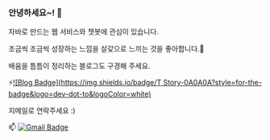 ### 안녕하세요~! 👋

자바로 만드는 웹 서비스와 챗봇에 관심이 있습니다.

조금씩 조금씩 성장하는 느낌을 살갗으로 느끼는 것을 좋아합니다.🌱

배움을 틈틈이 정리하는 블로그도 구경해 주세요.

⚡[![Blog Badge](https://img.shields.io/badge/T Story-0A0A0A?style=for-the-badge&logo=dev-dot-to&logoColor=white)](https://ktae23.tistory.com/)


지메일로 연락주세요 :)

 📫  [![Gmail Badge](https://img.shields.io/badge/Gmail-EA4335?style=flat&logo=Gmail&logoColor=white)](mailto:pktpkt8917@gmail.com)



<!--
**ktae23/ktae23** is a ✨ _special_ ✨ repository because its `README.md` (this file) appears on your GitHub profile.

Here are some ideas to get you started:

- 🔭 I’m currently working on ...
- 🌱 I’m currently learning ...
- 👯 I’m looking to collaborate on ...
- 🤔 I’m looking for help with ...
- 💬 Ask me about ...
- 📫 How to reach me: ...
- 😄 Pronouns: ...
- ⚡ Fun fact: ...
-->
